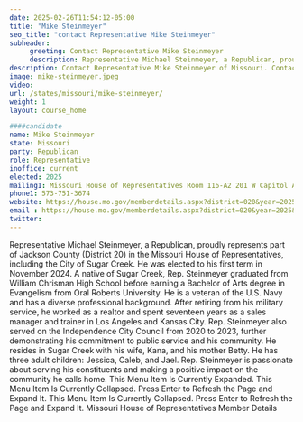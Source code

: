 ```yaml
---
date: 2025-02-26T11:54:12-05:00
title: "Mike Steinmeyer"
seo_title: "contact Representative Mike Steinmeyer"
subheader:
     greeting: Contact Representative Mike Steinmeyer
     description: Representative Michael Steinmeyer, a Republican, proudly represents part of Jackson County (District 20) in the Missouri House of Representatives, including the City of Sugar Creek.
description: Contact Representative Mike Steinmeyer of Missouri. Contact information for Mike Steinmeyer includes email address, phone number, and mailing address.
image: mike-steinmeyer.jpeg
video:
url: /states/missouri/mike-steinmeyer/
weight: 1
layout: course_home

####candidate
name: Mike Steinmeyer
state: Missouri
party: Republican
role: Representative
inoffice: current
elected: 2025
mailing1: Missouri House of Representatives Room 116-A2 201 W Capitol Ave Jefferson City, MO 65101
phone1: 573-751-3674
website: https://house.mo.gov/memberdetails.aspx?district=020&year=2025&code=R/
email : https://house.mo.gov/memberdetails.aspx?district=020&year=2025&code=R/
twitter: 
---
```

Representative Michael Steinmeyer, a Republican, proudly represents part of Jackson County (District 20) in the Missouri House of Representatives, including the City of Sugar Creek. He was elected to his first term in November 2024. A native of Sugar Creek, Rep. Steinmeyer graduated from William Chrisman High School before earning a Bachelor of Arts degree in Evangelism from Oral Roberts University. He is a veteran of the U.S. Navy and has a diverse professional background. After retiring from his military service, he worked as a realtor and spent seventeen years as a sales manager and trainer in Los Angeles and Kansas City. Rep. Steinmeyer also served on the Independence City Council from 2020 to 2023, further demonstrating his commitment to public service and his community. He resides in Sugar Creek with his wife, Kana, and his mother Betty. He has three adult children: Jessica, Caleb, and Jael. Rep. Steinmeyer is passionate about serving his constituents and making a positive impact on the community he calls home. This Menu Item Is Currently Expanded. This Menu Item Is Currently Collapsed. Press Enter to Refresh the Page and Expand It. This Menu Item Is Currently Collapsed. Press Enter to Refresh the Page and Expand It. Missouri House of Representatives Member Details


